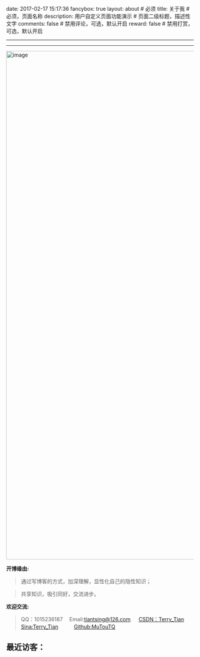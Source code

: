 date: 2017-02-17 15:17:36
fancybox: true
layout: about      # 必须
title: 关于我  # 必须，页面名称
description: 用户自定义页面功能演示       # 页面二级标题，描述性文字
comments: false     # 禁用评论，可选，默认开启
reward: false       # 禁用打赏，可选，默认开启

---

 <style type="text/css">
	strong a {
		color: #747474;
	}
	.player {
		text-align: center;
		margin: .5em auto 0;
		width: 100%;
		max-width: 22em;
	}
	.player br {
		display: none;
	}
	.sign {
		text-align: right;
		font-style: italic;
	}
	#ds-recent-visitors {
		margin: 0;
		padding: 0;
	}
	#ds-recent-visitors div img {
		display: inline-block !important;
		width: 56px !important;
		height: 56px !important;
		border-radius: 50%;
		border: 1px solid #ddd;
		padding: 2px;
		box-shadow: 1px 1px 1px rgba(0,0,0, .15);
	}
	.article-entry img:first-child {
		display: block;
	}
	.article-entry span {
		font-family: Arial;
	}
	#ds-hot-posts {
		display: none;
	}
 
     
</style>

---



<img src="http://ws3.sinaimg.cn/large/ecc5f2dcly1g1e63qybk5j211y0lcjux.jpg" alt="image" width="1366" data-width="1366" data-height="768">

**开博缘由:**
> 通过写博客的方式，加深理解，显性化自己的隐性知识；

> 共享知识，吸引同好，交流进步。

**欢迎交流:**
> QQ：1015236187 　Email:tiantsing@126.com  　
> [CSDN：Terry_Tian](http://blog.csdn.net/tianqingdezhuanlan)　　　[Sina:Terry_Tian](http://weibo.com/Tianqing1994/profile?rightmod=1&wvr=6&mod=personinfo&is_all=1)　　　[Github:MuTouTQ](https://github.com/MuTouTQ/MuTouTQ.github.io)　
     　　

## 最近访客： ##

<ul class="ds-recent-visitors" data-num-items="30" data-avatar-size="56"></ul>